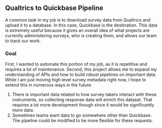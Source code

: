 ## Qualtrics to Quickbase Pipeline

A common task in my job is to download survey data from Qualtrics and upload it to a database. In this case, Quickbase is the destination. This data is extremely useful because it gives an overall idea of what projects are currently administering surveys, who is creating them, and allows our team to track our work.

### Goal
First, I wanted to automate this portion of my job, as it is repetitive and requires a lot of maintenance. Second, this project allows me to expand my understanding of APIs and how to build robust pipelines on important data. While I am just moving high level survey metadata right now, I hope to extend this in numerous ways in the future.
1. There is important data related to how survey takers interact with these instruments, so collecting response data will enrich this dataset. That requires a lot more development though since it would be significantly more data.
2. Sometimes teams want data to go somewhere other than Quickbase. The pipeline could be modified to be more flexible for these requests.
